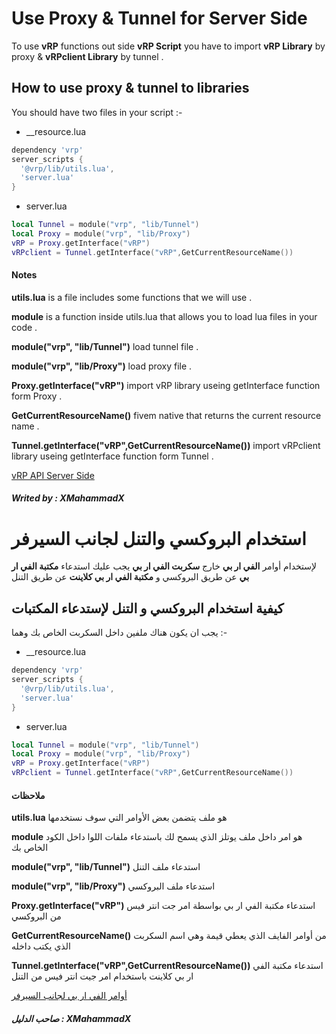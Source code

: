 # Use Proxy & Tunnel for Server Side
To use **vRP** functions out side **vRP Script** you have to import **vRP Library** by proxy & **vRPclient Library** by  tunnel .
## How to use proxy & tunnel to libraries
You should have two files in your script :-
* __resource.lua
```lua
dependency 'vrp'
server_scripts {
  '@vrp/lib/utils.lua',
  'server.lua'
}
```
* server.lua
```lua
local Tunnel = module("vrp", "lib/Tunnel")
local Proxy = module("vrp", "lib/Proxy")
vRP = Proxy.getInterface("vRP")
vRPclient = Tunnel.getInterface("vRP",GetCurrentResourceName())
```

#### Notes
**utils.lua** is a file includes some functions that we will use .

**module** is a function inside utils.lua that allows you to load lua files in your code .

**module("vrp", "lib/Tunnel")** load tunnel file .

**module("vrp", "lib/Proxy")** load proxy file .

**Proxy.getInterface("vRP")** import vRP library useing getInterface function form Proxy .

**GetCurrentResourceName()** fivem native that returns the current resource name .

**Tunnel.getInterface("vRP",GetCurrentResourceName())** import vRPclient library useing getInterface function form Tunnel .

[vRP API Server Side](https://github.com/XMahammadX/Tutorials/tree/master/vRP%20Documentation/Server-Side)

##### Writed by : XMahammadX

# استخدام البروكسي والتنل لجانب السيرفر
لإستخدام أوامر **الفي ار بي** خارج **سكربت الفي ار بي** يجب عليك استدعاء **مكتبة الفي ار بي** عن طريق البروكسي و **مكتبة الفي ار بي كلاينت** عن طريق التنل
## كيفية استخدام البروكسي و التنل لإستدعاء المكتبات
يجب ان يكون هناك ملفين داخل السكربت الخاص بك وهما :-
* __resource.lua
```lua
dependency 'vrp'
server_scripts {
  '@vrp/lib/utils.lua',
  'server.lua'
}
```
* server.lua
```lua
local Tunnel = module("vrp", "lib/Tunnel")
local Proxy = module("vrp", "lib/Proxy")
vRP = Proxy.getInterface("vRP")
vRPclient = Tunnel.getInterface("vRP",GetCurrentResourceName())
```

#### ملاحظات
**utils.lua** هو ملف يتضمن بعض الأوامر التي سوف نستخدمها

**module** هو امر داخل ملف يوتلز الذي يسمح لك باستدعاء ملفات اللوا داخل الكود الخاص بك

**module("vrp", "lib/Tunnel")** استدعاء ملف التنل

**module("vrp", "lib/Proxy")** استدعاء ملف البروكسي

**Proxy.getInterface("vRP")** استدعاء مكتبة الفي ار بي بواسطة امر جت انتر فيس من البروكسي

**GetCurrentResourceName()** من أوامر الفايف الذي يعطي قيمة وهي اسم السكربت الذي يكتب داخله 

**Tunnel.getInterface("vRP",GetCurrentResourceName())** استدعاء مكتبة الفي ار بي كلاينت باستخدام امر جيت انتر فيس من التنل

[أوامر الفي ار بي لجانب السيرفر](https://github.com/XMahammadX/Tutorials/tree/master/vRP%20Documentation/Server-Side)

##### صاحب الدليل : XMahammadX
